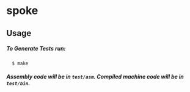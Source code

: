 # spoke
## Usage
##### To Generate Tests run:
```
  $ make
```
##### Assembly code will be in `test/asm`. Compiled machine code will be in `test/bin`.